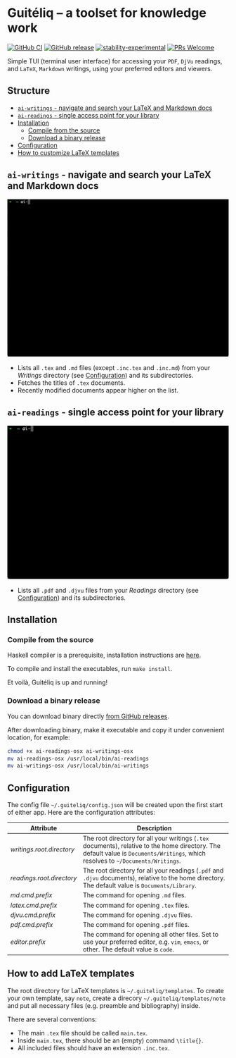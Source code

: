 # Guitéliq – a toolset for knowledge work

[![GitHub CI](https://github.com/armeninants/guiteliq/workflows/Haskell-CI/badge.svg)](https://github.com/armeninants/guiteliq/actions)
[![GitHub release](https://img.shields.io/github/release/armeninants/guiteliq.svg)](https://github.com/armeninants/guiteliq/releases/)
[![stability-experimental](https://img.shields.io/badge/stability-experimental-orange.svg)](https://github.com/mkenney/software-guides/blob/master/STABILITY-BADGES.md#experimental)
[![PRs Welcome](https://img.shields.io/badge/PRs-welcome-brightgreen.svg?style=flat-square)](http://makeapullrequest.com)

Simple TUI (terminal user interface) for accessing your `PDF`, `DjVu` readings, and `LaTeX`, `Markdown` writings, using your preferred editors and viewers.

## Structure

- [`ai-writings` - navigate and search your LaTeX and Markdown docs](#ai-writings---navigate-and-search-your-latex-and-markdown-docs)
- [`ai-readings` - single access point for your library](#ai-readings---single-access-point-for-your-library)
- [Installation](#installation)
  - [Compile from the source](#compile-from-the-source)
  - [Download a binary release](#download-a-binary-release)
- [Configuration](#configuration)
- [How to customize LaTeX templates](#how-to-customize-latex-templates)

## `ai-writings` - navigate and search your LaTeX and Markdown docs

<img src="docs/assets/writings.gif">

- Lists all `.tex` and `.md` files (except `.inc.tex` and `.inc.md`) from your *Writings* directory (see [Configuration](#configuration)) and its subdirectories.
- Fetches the titles of `.tex` documents.
- Recently modified documents appear higher on the list.

## `ai-readings` - single access point for your library

<img src="docs/assets/readings.gif">

- Lists all `.pdf` and `.djvu` files from your *Readings* directory (see [Configuration](#configuration)) and its subdirectories.

## Installation

### Compile from the source
Haskell compiler is a prerequisite, installation instructions are [here](https://www.haskell.org/ghcup/).

To compile and install the executables, run `make install`.

Et voilà, Guitéliq is up and running!

### Download a binary release
You can download binary directly [from GitHub releases](https://github.com/armeninants/guiteliq/releases).

After downloading binary, make it executable and copy it under convenient location, for example:

```bash
chmod +x ai-readings-osx ai-writings-osx
mv ai-readings-osx /usr/local/bin/ai-readings
mv ai-writings-osx /usr/local/bin/ai-writings
```

## Configuration

The config file `~/.guiteliq/config.json` will be created upon the first start of either app.
Here are the configuration attributes:

| Attribute                 | Description                                                                                                                                                                       |
| ------------------------- | --------------------------------------------------------------------------------------------------------------------------------------------------------------------------------- |
| *writings.root.directory* | The root directory for all your writings (`.tex` documents), relative to the home directory. The default value is `Documents/Writings`, which resolves to `~/Documents/Writings`. |
| *readings.root.directory* | The root directory for all your readings (`.pdf` and `.djvu` documents), relative to the home directory. The default value is `Documents/Library`.                                |
| *md.cmd.prefix*           | The command for opening `.md` files.                                                                                                                                              |
| *latex.cmd.prefix*        | The command for opening `.tex` files.                                                                                                                                             |
| *djvu.cmd.prefix*         | The command for opening `.djvu` files.                                                                                                                                            |
| *pdf.cmd.prefix*          | The command for opening `.pdf` files.                                                                                                                                             |
| *editor.prefix*           | The command for opening all other files. Set to use your preferred editor, e.g. `vim`, `emacs`, or other. The default value is `code`.                                            |


## How to add LaTeX templates

The root directory for LaTeX templates is `~/.guiteliq/templates`.
To create your own template, say `note`, create a direcory `~/.guiteliq/templates/note` and put all necessary files (e.g. preamble and bibliography) inside.

There are several conventions:
- The main `.tex` file should be called `main.tex`.
- Inside `main.tex`, there should be an (empty) command `\title{}`.
- All included files should have an extension `.inc.tex`.
